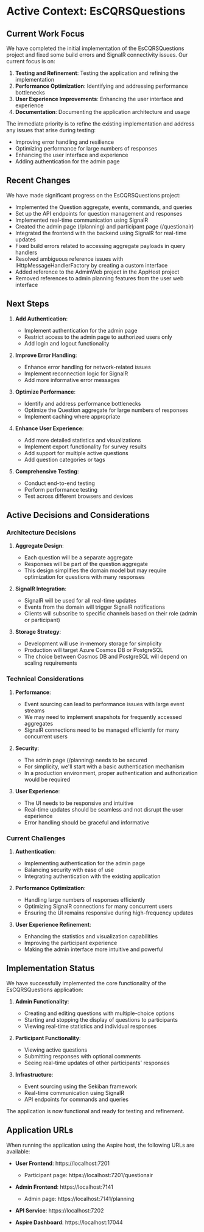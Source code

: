 # Active Context: EsCQRSQuestions

## Current Work Focus

We have completed the initial implementation of the EsCQRSQuestions project and fixed some build errors and SignalR connectivity issues. Our current focus is on:

1. **Testing and Refinement**: Testing the application and refining the implementation
2. **Performance Optimization**: Identifying and addressing performance bottlenecks
3. **User Experience Improvements**: Enhancing the user interface and experience
4. **Documentation**: Documenting the application architecture and usage

The immediate priority is to refine the existing implementation and address any issues that arise during testing:

- Improving error handling and resilience
- Optimizing performance for large numbers of responses
- Enhancing the user interface and experience
- Adding authentication for the admin page

## Recent Changes

We have made significant progress on the EsCQRSQuestions project:

- Implemented the Question aggregate, events, commands, and queries
- Set up the API endpoints for question management and responses
- Implemented real-time communication using SignalR
- Created the admin page (/planning) and participant page (/questionair)
- Integrated the frontend with the backend using SignalR for real-time updates
- Fixed build errors related to accessing aggregate payloads in query handlers
- Resolved ambiguous reference issues with IHttpMessageHandlerFactory by creating a custom interface
- Added reference to the AdminWeb project in the AppHost project
- Removed references to admin planning features from the user web interface

## Next Steps

1. **Add Authentication**:
   - Implement authentication for the admin page
   - Restrict access to the admin page to authorized users only
   - Add login and logout functionality

2. **Improve Error Handling**:
   - Enhance error handling for network-related issues
   - Implement reconnection logic for SignalR
   - Add more informative error messages

3. **Optimize Performance**:
   - Identify and address performance bottlenecks
   - Optimize the Question aggregate for large numbers of responses
   - Implement caching where appropriate

4. **Enhance User Experience**:
   - Add more detailed statistics and visualizations
   - Implement export functionality for survey results
   - Add support for multiple active questions
   - Add question categories or tags

5. **Comprehensive Testing**:
   - Conduct end-to-end testing
   - Perform performance testing
   - Test across different browsers and devices

## Active Decisions and Considerations

### Architecture Decisions

1. **Aggregate Design**:
   - Each question will be a separate aggregate
   - Responses will be part of the question aggregate
   - This design simplifies the domain model but may require optimization for questions with many responses

2. **SignalR Integration**:
   - SignalR will be used for all real-time updates
   - Events from the domain will trigger SignalR notifications
   - Clients will subscribe to specific channels based on their role (admin or participant)

3. **Storage Strategy**:
   - Development will use in-memory storage for simplicity
   - Production will target Azure Cosmos DB or PostgreSQL
   - The choice between Cosmos DB and PostgreSQL will depend on scaling requirements

### Technical Considerations

1. **Performance**:
   - Event sourcing can lead to performance issues with large event streams
   - We may need to implement snapshots for frequently accessed aggregates
   - SignalR connections need to be managed efficiently for many concurrent users

2. **Security**:
   - The admin page (/planning) needs to be secured
   - For simplicity, we'll start with a basic authentication mechanism
   - In a production environment, proper authentication and authorization would be required

3. **User Experience**:
   - The UI needs to be responsive and intuitive
   - Real-time updates should be seamless and not disrupt the user experience
   - Error handling should be graceful and informative

### Current Challenges

1. **Authentication**:
   - Implementing authentication for the admin page
   - Balancing security with ease of use
   - Integrating authentication with the existing application

2. **Performance Optimization**:
   - Handling large numbers of responses efficiently
   - Optimizing SignalR connections for many concurrent users
   - Ensuring the UI remains responsive during high-frequency updates

3. **User Experience Refinement**:
   - Enhancing the statistics and visualization capabilities
   - Improving the participant experience
   - Making the admin interface more intuitive and powerful

## Implementation Status

We have successfully implemented the core functionality of the EsCQRSQuestions application:

1. **Admin Functionality**:
   - Creating and editing questions with multiple-choice options
   - Starting and stopping the display of questions to participants
   - Viewing real-time statistics and individual responses

2. **Participant Functionality**:
   - Viewing active questions
   - Submitting responses with optional comments
   - Seeing real-time updates of other participants' responses

3. **Infrastructure**:
   - Event sourcing using the Sekiban framework
   - Real-time communication using SignalR
   - API endpoints for commands and queries

The application is now functional and ready for testing and refinement.

## Application URLs

When running the application using the Aspire host, the following URLs are available:

- **User Frontend**: https://localhost:7201
  - Participant page: https://localhost:7201/questionair

- **Admin Frontend**: https://localhost:7141
  - Admin page: https://localhost:7141/planning

- **API Service**: https://localhost:7202

- **Aspire Dashboard**: https://localhost:17044
